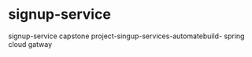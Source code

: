 # signup-service
signup-service
capstone project-singup-services-automatebuild- spring cloud gatway
